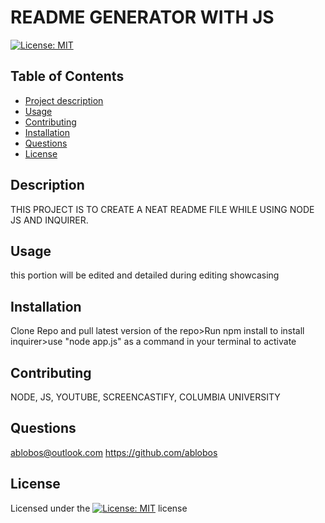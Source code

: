 
# README GENERATOR WITH JS

[![License: MIT](https://img.shields.io/badge/License-MIT-yellow.svg)](https://opensource.org/licenses/MIT)

## Table of Contents 
- [Project description](#Description)
- [Usage](#Usage)
- [Contributing](#Contributing)
- [Installation](#Installation)
- [Questions](#Questions)
- [License](#License)

## Description
THIS PROJECT IS TO CREATE A NEAT README FILE WHILE USING NODE JS AND INQUIRER.

## Usage
this portion will be edited and detailed during editing showcasing

## Installation
Clone Repo and pull latest version of the repo>Run npm install to install inquirer>use "node app.js" as a command in your terminal to activate

## Contributing
NODE, JS, YOUTUBE, SCREENCASTIFY, COLUMBIA UNIVERSITY

## Questions
ablobos@outlook.com
https://github.com/ablobos

## License
Licensed under the [![License: MIT](https://img.shields.io/badge/License-MIT-yellow.svg)](https://opensource.org/licenses/MIT) license
        